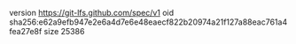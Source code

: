 version https://git-lfs.github.com/spec/v1
oid sha256:e62a9efb947e2e6a4d7e6e48eaecf822b20974a21f127a88eac761a4fea27e8f
size 25386

